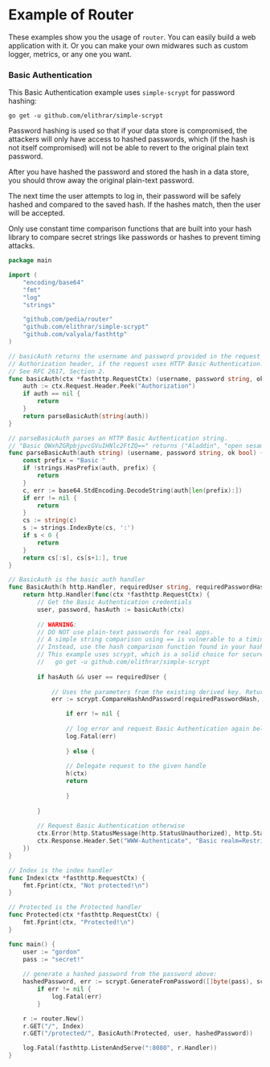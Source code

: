 # Example of Router

These examples show you the usage of `router`. You can easily build a web application with it. Or you can make your own midwares such as custom logger, metrics, or any one you want.

### Basic Authentication

This Basic Authentication example uses `simple-scrypt` for password hashing:

	go get -u github.com/elithrar/simple-scrypt

Password hashing is used so that if your data store is compromised, the attackers will only have access to hashed passwords, which (if the hash is not itself compromised) will not be able to revert to the original plain text password.

After you have hashed the password and stored the hash in a data store, you should throw away the original plain-text password.

The next time the user attempts to log in, their password will be safely hashed and compared to the saved hash. If the hashes match, then the user will be accepted.

Only use constant time comparison functions that are built into your hash library to compare secret strings like passwords or hashes to prevent timing attacks.

```go
package main

import (
	"encoding/base64"
	"fmt"
	"log"
	"strings"

	"github.com/pedia/router"
	"github.com/elithrar/simple-scrypt"
	"github.com/valyala/fasthttp"
)

// basicAuth returns the username and password provided in the request's
// Authorization header, if the request uses HTTP Basic Authentication.
// See RFC 2617, Section 2.
func basicAuth(ctx *fasthttp.RequestCtx) (username, password string, ok bool) {
	auth := ctx.Request.Header.Peek("Authorization")
	if auth == nil {
		return
	}
	return parseBasicAuth(string(auth))
}

// parseBasicAuth parses an HTTP Basic Authentication string.
// "Basic QWxhZGRpbjpvcGVuIHNlc2FtZQ==" returns ("Aladdin", "open sesame", true).
func parseBasicAuth(auth string) (username, password string, ok bool) {
	const prefix = "Basic "
	if !strings.HasPrefix(auth, prefix) {
		return
	}
	c, err := base64.StdEncoding.DecodeString(auth[len(prefix):])
	if err != nil {
		return
	}
	cs := string(c)
	s := strings.IndexByte(cs, ':')
	if s < 0 {
		return
	}
	return cs[:s], cs[s+1:], true
}

// BasicAuth is the basic auth handler
func BasicAuth(h http.Handler, requiredUser string, requiredPasswordHash []byte) http.Handler {
	return http.Handler(func(ctx *fasthttp.RequestCtx) {
		// Get the Basic Authentication credentials
		user, password, hasAuth := basicAuth(ctx)
		
		// WARNING: 
		// DO NOT use plain-text passwords for real apps.
		// A simple string comparison using == is vulnerable to a timing attack.
		// Instead, use the hash comparison function found in your hash library.
		// This example uses scrypt, which is a solid choice for secure hashing:
		//   go get -u github.com/elithrar/simple-scrypt
		
		if hasAuth && user == requiredUser {
						
			// Uses the parameters from the existing derived key. Return an error if they don't match.
			err := scrypt.CompareHashAndPassword(requiredPasswordHash, []byte(password))

		    	if err != nil {
				
				// log error and request Basic Authentication again below.
				log.Fatal(err)
				
		    	} else {
				
				// Delegate request to the given handle
				h(ctx)
				return
				
		    	}
			
		}
		
		// Request Basic Authentication otherwise
		ctx.Error(http.StatusMessage(http.StatusUnauthorized), http.StatusUnauthorized)
		ctx.Response.Header.Set("WWW-Authenticate", "Basic realm=Restricted")
	})
}

// Index is the index handler
func Index(ctx *fasthttp.RequestCtx) {
	fmt.Fprint(ctx, "Not protected!\n")
}

// Protected is the Protected handler
func Protected(ctx *fasthttp.RequestCtx) {
	fmt.Fprint(ctx, "Protected!\n")
}

func main() {
	user := "gordon"
	pass := "secret!"
	
	// generate a hashed password from the password above:
	hashedPassword, err := scrypt.GenerateFromPassword([]byte(pass), scrypt.DefaultParams)
    	if err != nil {
        	log.Fatal(err)
    	}

	r := router.New()
	r.GET("/", Index)
	r.GET("/protected/", BasicAuth(Protected, user, hashedPassword))

	log.Fatal(fasthttp.ListenAndServe(":8080", r.Handler))
}
```
